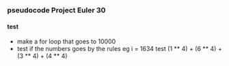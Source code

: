 ### pseudocode Project Euler 30

#### test
 - make a for loop that goes to 10000
 - test if the numbers goes by the rules eg i = 1634 test (1 ** 4)  +  (6 ** 4)  +  (3 ** 4)  +  (4 ** 4)
